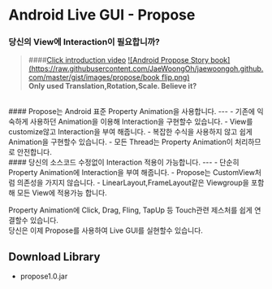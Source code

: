 # Android Live GUI - Propose
<i class="icon-cog"></i> 
### 당신의 View에 Interaction이 필요합니까?<br>
> ####[Click introduction video](https://youtu.be/FpXSwXSbTYE)
[![Android Propose Story book](https://raw.githubusercontent.com/JaeWoongOh/jaewoongoh.github.com/master/gist/images/propose/book flip.png)](http://youtu.be/FpXSwXSbTYE)<br>
**Only used Translation,Rotation,Scale.  Believe it?**

<br>
#### Propose는 Android 표준 Property Animation을 사용합니다.
---
- 기존에 익숙하게 사용하던 Animation을 이용해 Interaction을 구현할수 있습니다.
- View를 customize않고 Interaction을 부여 해줍니다.
- 복잡한 수식을 사용하지 않고 쉽게 Animation을 구현할수 있습니다.
- 모든 Thread는 Property Animation이 처리하므로 안전합니다.

<br>
#### 당신의 소스코드 수정없이 Interaction 적용이 가능합니다.
---
- 단순히 Property Animation에 Interaction을 부여 해줍니다.
- Propose는 CustomView처럼 의존성을 가지지 않습니다.
- LinearLayout,FrameLayout같은 Viewgroup을 포함해 모든 View에 적용가능 합니다.

Property Animation에 Click, Drag, Fling, TapUp 등 Touch관련 제스처를 쉽게 연결할수 있습니다.<br>
당신은 이제 Propose를 사용하여 Live GUI를 실현할수 있습니다.<br>

## Download Library
- propose1.0.jar

